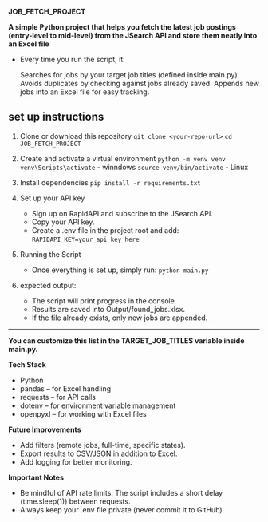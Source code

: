 **JOB_FETCH_PROJECT**

**A simple Python project that helps you fetch the latest job postings (entry-level to mid-level) from the JSearch API  and store them neatly into an Excel file**
- Every time you run the script, it:

    Searches for jobs by your target job titles (defined inside main.py).
    Avoids duplicates by checking against jobs already saved.
    Appends new jobs into an Excel file for easy tracking.


## set up instructions

1. Clone or download this repository
        `git clone <your-repo-url>`
        `cd JOB_FETCH_PROJECT`

2. Create and activate a virtual environment
        `python -m venv venv`
        `venv\Scripts\activate` - winndows 
        `source venv/bin/activate` - Linux

3. Install dependencies
        `pip install -r requirements.txt`

4. Set up your API key
    - Sign up on RapidAPI and subscribe to the JSearch API.
    - Copy your API key.
    - Create a .env file in the project root and add:
            `RAPIDAPI_KEY=your_api_key_here`

5. Running the Script
    - Once everything is set up, simply run:
    `python main.py`

6. expected output:
    - The script will print progress in the console.
    - Results are saved into Output/found_jobs.xlsx.
    - If the file already exists, only new jobs are appended.

-----------------------------------------------------------------------------------------------------------------------------------------------------

**You can customize this list in the TARGET_JOB_TITLES variable inside main.py.**

**Tech Stack**
- Python
- pandas – for Excel handling
- requests – for API calls
- dotenv – for environment variable management
- openpyxl – for working with Excel files

**Future Improvements**
 - Add filters (remote jobs, full-time, specific states).
 - Export results to CSV/JSON in addition to Excel.
 - Add logging for better monitoring.

**Important Notes**
 - Be mindful of API rate limits. The script includes a short delay (time.sleep(1)) between requests.
 - Always keep your .env file private (never commit it to GitHub).